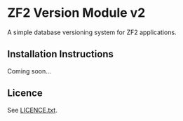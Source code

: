 ZF2 Version Module v2
=====================

A simple database versioning system for ZF2 applications.

## Installation Instructions

Coming soon...

## Licence

See [LICENCE.txt](https://github.com/valorin/ValVersion/blob/master/LICENCE.txt).
